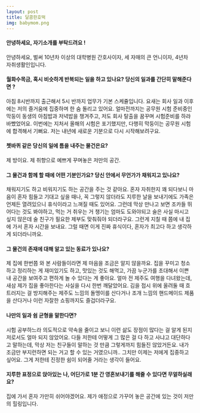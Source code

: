 ```yaml
---
layout: post
title: 달콤한호떡
img: babymom.png 
---
```



#### 안녕하세요, 자기소개를 부탁드려요 !

안녕하세요, 벌써 10년차 이상의 대학병원 간호사이자, 세 자매의 큰 언니이자, 4년차 자취생활인입니다. 

#### 월화수목금, 혹시 비슷하게 반복되는 일을 하고 있나요? 당신의 일과를 간단히 말해준다면 ?

아침 8시반까지 출근해서 5시 반까지 업무가 기본 스케쥴입니다. 요새는 회사 일과 이후에는 저의 즐거움에 집중하며 한 숨 돌리고 있어요. 얼마전까지는 공무원 시험 준비중인 막둥이 동생의 아침밥과 저녁밥을 
챙겨주고, 저도 회사 탈출을 꿈꾸며 시험준비를 하랴 바빴었어요. 이번에는 지처서 올해의 시험은 포기했지만, 다행히 막둥이는 공무원 시험에 합격해서 기뻐요. 저는 내년에 새로운 기분으로 다시 시작해보려구요. 

#### 쳇바퀴 같은 당신의 일에 틈을 내주는 물건은요?

제 방이요. 제 취향으로 예쁘게 꾸며놓은 저만의 공간.

#### 그 물건과 함께 할 때에 어떤 기분인가요? 당신 안에서 무언가가 채워지고 있나요?

채워지기도 하고 비워지기도 하는 공간을 주는 것 같아요. 
혼자 자취한지 꽤 되다보니 마음이 혼자 힘들고 기대고 싶을 때나, 꼭 그렇지 않더라도 지루한 날을 보내기에도 가족은 언제든 열려있으니 휴식이라고 느껴질 때도 있어요. 
그런데 막상 만나고 보면 조카들 뛰어다는 것도 봐야하고, 먹는 거 취우는 거 챙기는 엄마도 도와야되고 술은 사실 마시고 싶지 않은데 술 친구가 필요한 제부도 맞춰줘야 되더라구요. 
그런게 지칠 때 쯤에 내 집에 가서 혼자 시간을 보내요. 그럴 때면 이게 진짜 휴식이다, 혼자가 최고다 하고 생각하게 되더라니까요. 

#### 그 물건의 존재에 대해 알고 있는 동료가 있나요?

제 집에 한번쯤 와 본 사람들이라면 제 마음을 조금은 알지 않을까요. 
집을 꾸미고 청소하고 정리하는 게 재미있기도 하고, 맛있는 것도 해먹고, 가끔 누군가를 초대해서 이쁜 내 공간을 보여주고 편하게 놀 수 있다는 게 좋아요. 
얼마 전 제주도 여행을 다녀왔는데, 새삼 제가 집을 좋아한다는 사실을 다시 한번 깨달았어요. 김을 접시 위에 올려둘 때 흐트러지는 걸 방지해주는 제주도 느낌의 돌멩이를 산다거나 조개 느낌의 핸드메이드 제품을 산다거나 이런 자잘한 쇼핑까지도 즐겁더라구요.


#### 나만의 일과 쉼 균형을 말한다면?

시험 공부하느라 의도적으로 약속을 줄이고 보니 이런 삶도 장점이 많다는 걸 알게 된지 저로서도 얼마 되지 않았어요.
다들 저한테 어떻게 그 많은 걸 다 하고 사냐고 대단하다고 말하는데, 막상 저는 친구들이 말하는 것 만큼 그렇게까지 힘들진 않았거든요. 
내가 조금만 부지런하면 되는 거고 할 수 있는 거였으니까.. 그치만 이제는 저에게 집중하고 싶어요. 그게 저한테 진정한 쉼이 되어줄 거라는 생각이 들어요.   


#### 지루한 표정으로 앉아있는 나, 어딘가로 1분 간 영혼보내기를 해줄 수 있다면 무얼하실래요?

집에 가서 혼자 가만히 쉬어야겠어요. 제가 애정으로 가꾸어 놓은 공간에 있는 것이 저만의 힐링입니다. 
